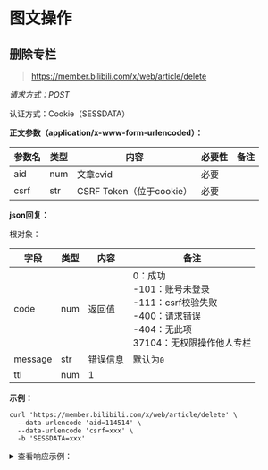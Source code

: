 # 图文操作

## 删除专栏

> <https://member.bilibili.com/x/web/article/delete>

*请求方式：POST*

认证方式：Cookie（SESSDATA）

**正文参数（application/x-www-form-urlencoded）：**

| 参数名 | 类型 | 内容                     | 必要性 | 备注 |
| ------ | ---- | ------------------------ | ------ | ---- |
| aid    | num  | 文章cvid                 | 必要   |      |
| csrf   | str  | CSRF Token（位于cookie） | 必要   |      |

**json回复：**

根对象：

| 字段    | 类型 | 内容     | 备注      |
| ------- | ---- | -------- | --------- |
| code    | num  | 返回值   | 0：成功<br />-101：账号未登录<br />-111：csrf校验失败<br />-400：请求错误<br />-404：无此项<br />37104：无权限操作他人专栏 |
| message | str  | 错误信息 | 默认为`0` |
| ttl     | num  | 1        |           |

**示例：**

```shell
curl 'https://member.bilibili.com/x/web/article/delete' \
  --data-urlencode 'aid=114514' \
  --data-urlencode 'csrf=xxx' \
  -b 'SESSDATA=xxx'
```

<details>
<summary>查看响应示例：</summary>

```json
{
  "code": 0,
  "message": "0",
  "ttl": 1
}
```

</details>
